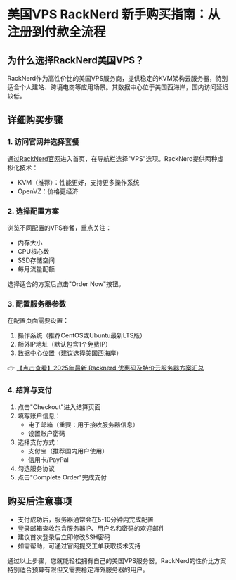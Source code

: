 # 美国VPS RackNerd 新手购买指南：从注册到付款全流程

## 为什么选择RackNerd美国VPS？
RackNerd作为高性价比的美国VPS服务商，提供稳定的KVM架构云服务器，特别适合个人建站、跨境电商等应用场景。其数据中心位于美国西海岸，国内访问延迟较低。

## 详细购买步骤

### 1. 访问官网并选择套餐
通过[RackNerd官网](https://bit.ly/Rack_Nerd)进入首页，在导航栏选择"VPS"选项。RackNerd提供两种虚拟化技术：
- KVM（推荐）：性能更好，支持更多操作系统
- OpenVZ：价格更经济

### 2. 选择配置方案
浏览不同配置的VPS套餐，重点关注：
- 内存大小
- CPU核心数
- SSD存储空间
- 每月流量配额

选择适合的方案后点击"Order Now"按钮。

### 3. 配置服务器参数
在配置页面需要设置：
1. 操作系统（推荐CentOS或Ubuntu最新LTS版）
2. 额外IP地址（默认包含1个免费IP）
3. 数据中心位置（建议选择美国西海岸）

👉 [【点击查看】2025年最新 Racknerd 优惠码及特价云服务器方案汇总](https://bit.ly/Rack_Nerd)

### 4. 结算与支付
1. 点击"Checkout"进入结算页面
2. 填写账户信息：
   - 电子邮箱（重要：用于接收服务器信息）
   - 设置账户密码
3. 选择支付方式：
   - 支付宝（推荐国内用户使用）
   - 信用卡/PayPal
4. 勾选服务协议
5. 点击"Complete Order"完成支付

## 购买后注意事项
- 支付成功后，服务器通常会在5-10分钟内完成配置
- 登录邮箱查收包含服务器IP、用户名和密码的欢迎邮件
- 建议首次登录后立即修改SSH密码
- 如需帮助，可通过官网提交工单获取技术支持

通过以上步骤，您就能轻松拥有自己的美国VPS服务器。RackNerd的性价比方案特别适合预算有限但又需要稳定海外服务器的用户。